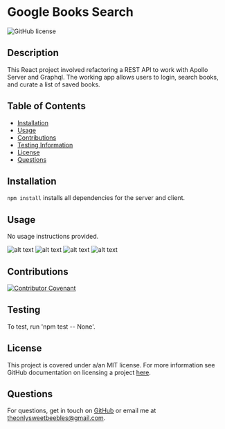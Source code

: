 
# Google Books Search
![GitHub license](https://img.shields.io/badge/license-MIT-brightgreen.svg)

## Description
This React project involved refactoring a REST API to work with  Apollo Server and Graphql. The working app allows users to login, search books, and curate a list of saved books.
## Table of Contents
- [Installation](#installation)
- [Usage](#usage)
- [Contributions](#contributions)
- [Testing Information](#testing)
- [License](#license)
- [Questions](#questions)
## Installation
```npm install``` installs all dependencies for the server and client.
## Usage
No usage instructions provided.

![alt text](images/screenshot1.png)
![alt text](images/screenshot2.png)
![alt text](images/screenshot3.png)
![alt text](images/screenshot4.png)

## Contributions
[![Contributor Covenant](https://img.shields.io/badge/Contributor%20Covenant-2.0-4baaaa.svg)](code_of_conduct.md)

## Testing
To test, run 'npm test -- None'.

## License
This project is covered under a/an MIT license. For more information see GitHub documentation on licensing a project [here](https://docs.github.com/en/communities/setting-up-your-project-for-healthy-contributions/adding-a-license-to-a-repository).

## Questions
​For questions, get in touch on [GitHub](https://github.com/bryan-barnes12/) or email me at [theonlysweetbeebles@gmail.com](mailto:theonlysweetbeebles@gmail.com).
    